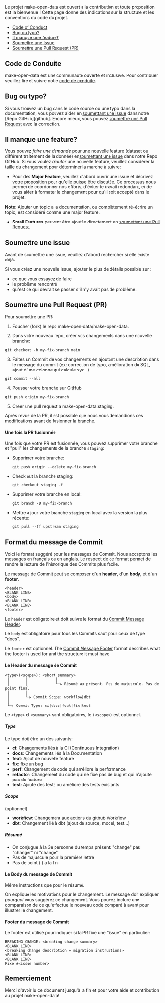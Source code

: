 Le projet make-open-data est ouvert à la contribution et toute proposition est la bienvenue !
Cette page donne des indications sur la structure et les conventions du code du projet.




- [Code of Conduct](#coc)
- [Bug ou typo?](#bugtypo)
- [Il manque une feature?](#feature)
- [Soumettre une Issue](#submit-issue)
- [Soumettre une Pull Request (PR)](#submit-pr)


## <a name="coc"></a> Code de Conduite


make-open-data est une communauté ouverte et inclusive. Pour contribuer veuillez lire et suivre notre [code de conduite][coc].


## <a name="bugtypo"></a> Bug ou typo?


Si vous trouvez un bug dans le code source ou une typo dans la documentation, vous pouvez aider en [soumettant une issue](#submit-issue) dans notre [Repo GitHub][github].
Encore mieux, vous pouvez [soumettre une Pull Request](#submit-pr) avec la correction.




## <a name="feature"></a> Il manque une feature?
Vous pouvez *faire une demande* pour une nouvelle feature (dataset ou différent traitement de la donnée) en[soumettant une issue](#submit-issue) dans notre Repo GitHub.
Si vous voulez *ajouter* une nouvelle feature, veuillez considérer la taille du changement pour déterminer la marche à suivre:


* Pour des **Major Feature**, veuillez d'abord ouvrir une issue et décrivez votre proposition pour qu'elle puisse être discutée.
 Ce processus nous permet de coordonner nos efforts, d'éviter le travail redondant, et de vous aider à formater le changement pour qu'il soit accepté dans le projet.


 **Note**: Ajouter un topic a la documentation, ou complètement ré-écrire un topic, est considéré comme une major feature.


* **Small Features** peuvent être ajoutée directement en [soumettant une Pull Request](#submit-pr).


## <a name="submit-issue"></a> Soumettre une issue
Avant de soumettre une issue, veuillez d'abord rechercher si elle existe déjà.


Si vous créez une nouvelle issue, ajouter le plus de détails possible sur :
- ce que vous essayez de faire
- le problème rencontré
- qu'est ce qui devrait se passer s'il n'y avait pas de problème.


## <a name="submit-issue"></a> Soumettre une Pull Request (PR)
Pour soumettre une PR:


1. Foucher (fork) le repo make-open-data/make-open-data.


2. Dans votre nouveau repo, créer vos changements dans une nouvelle branche:


```shell
git checkout -b my-fix-branch main
```


3. Faites un Commit de vos changements en ajoutant une description dans le message du commit (ex: correction de typo, amélioration du SQL, ajout d'une colonne qui calcule xyz.. )
```shell
git commit --all
```
4. Pousser votre branche sur GitHub:
```shell
git push origin my-fix-branch
```
5. Creer une pull request a make-open-data:staging.


Après revue de la PR, il est possible que nous vous demandions des modifications avant de fusionner la branche.


#### Une fois la PR fusionnée


Une fois que votre PR est fusionnée, vous pouvez supprimer votre branche et "pull" les changements de la branche `staging`:


* Supprimer votre branche:


   ```shell
   git push origin --delete my-fix-branch
   ```


* Check out la branche staging:


   ```shell
   git checkout staging -f
   ```


* Supprimer votre branche en local:


   ```shell
   git branch -D my-fix-branch
   ```


* Mettre à jour votre branche `staging` en local avec la version la plus récente:


   ```shell
   git pull --ff upstream staging
   ```


## <a name="commit"></a> Format du message de Commit


Voici le format suggéré pour les messages de Commit. Nous acceptons les messages en français ou en anglais.
Le respect de ce format permet de rendre la lecture de l'historique des Commits plus facile.


Le message de Commit peut se composer d'un **header**, d'un **body**, et d'un **footer**.




```
<header>
<BLANK LINE>
<body>
<BLANK LINE>
<BLANK LINE>
<footer>
```


Le `header` est obligatoire et doit suivre le format du [Commit Message Header](#commit-header).


Le `body` est obligatoire pour tous les Commits sauf pour ceux de type "docs".


Le `footer` est optionnel. The [Commit Message Footer](#commit-footer) format describes what the footer is used for and the structure it must have.




#### <a name="commit-header"></a>Le Header du message de Commit


```
<type>(<scope>): <short summary>
 │       │             │
 │       │             └─⫸ Résumé au présent. Pas de majuscule. Pas de point final
 │       │
 │       └─⫸ Commit Scope: workflow|dbt
 │
 └─⫸ Commit Type: ci|docs|feat|fix|test
```


Le `<type>` et `<summary>` sont obligatoires, le `(<scope>)` est optionnel.




##### Type


Le type doit être un des suivants:


* **ci**: Changements liés à la CI (Continuous Integration)
* **docs**: Changements liés à la Documentation
* **feat**: Ajout de nouvelle feature
* **fix**: fixe un bug
* **perf**: Changement du code qui améliore la performance
* **refactor**: Changement du code qui ne fixe pas de bug et qui n'ajoute pas de feature
* **test**: Ajoute des tests ou améliore des tests existants


##### Scope
(optionnel)
* **workflow**: Changement aux actions du github Workflow
* **dbt**: Changement lié à dbt (ajout de source, model, test...)


##### Résumé


* On conjugue à la 3e personne du temps présent: "change" pas "changer" ni "changé"
* Pas de majuscule pour la première lettre
* Pas de point (.) a la fin




#### <a name="commit-body"></a>Le Body du message de Commit


Même instructions que pour le résumé.


On explique les motivations pour le changement. Le message doit expliquer _pourquoi_ vous suggérez ce changement.
Vous pouvez inclure une comparaison de ce qu'effectue le nouveau code comparé à avant pour illustrer le changement.




#### <a name="commit-footer"></a>Footer du message de Commit


Le footer est utilisé pour indiquer si la PR fixe une "issue" en particulier:


```
BREAKING CHANGE: <breaking change summary>
<BLANK LINE>
<breaking change description + migration instructions>
<BLANK LINE>
<BLANK LINE>
Fixe #<issue number>
```


## Remerciement
Merci d'avoir lu ce document jusqu'à la fin et pour votre aide et contribution au projet make-open-data!




[coc]: https://github.com/make-open-data/make-open-data/blob/main/CODE_DE_CONDUITE.md